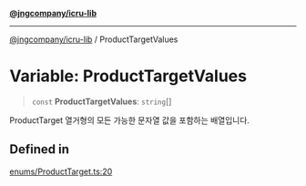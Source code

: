 [**@jngcompany/icru-lib**](../README.md)

***

[@jngcompany/icru-lib](../globals.md) / ProductTargetValues

# Variable: ProductTargetValues

> `const` **ProductTargetValues**: `string`[]

ProductTarget 열거형의 모든 가능한 문자열 값을 포함하는 배열입니다.

## Defined in

[enums/ProductTarget.ts:20](https://github.com/jngcompany/icru-lib/blob/d5809ceca7cec295ab2df61cd05dc96c0f11bd66/src/enums/ProductTarget.ts#L20)
